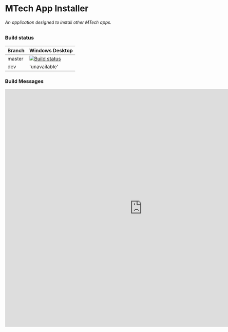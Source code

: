 # MTech App Installer
###### An application designed to install other MTech apps.

### Build status
|Branch|Windows Desktop|
|------|---------------|
|master|[![Build status](https://ci.appveyor.com/api/projects/status/1bo5i6v3k34xg52a/branch/master?svg=true)](https://ci.appveyor.com/project/Molizo/mtech-app-installer/branch/master)|
|dev|'unavailable'|

### Build Messages
<iframe src="https://ci.appveyor.com/project/Molizo/mtech-app-installer" width="900" height="780" style="border: none;"></iframe>
